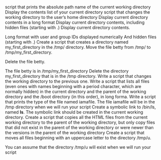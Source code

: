 script that prints the absolute path name of the current working directory
Display the contents list of your current directory
script that changes the working directory to the user’s home directory
Display current directory contents in a long format
Display current directory contents, including hidden files (starting with .)
Display current directory contents.

Long format
with user and group IDs displayed numerically
And hidden files (starting with .)
Create a script that creates a directory named my_first_directory in the /tmp/ directory.
Move the file betty from /tmp/ to /tmp/my_first_directory.

Delete the file betty.

The file betty is in /tmp/my_first_directory
Delete the directory my_first_directory that is in the /tmp directory.
Write a script that changes the working directory to the previous one.
Write a script that lists all files (even ones with names beginning with a period character, which are normally hidden) in the current directory and the parent of the working directory and the /boot directory (in this order), in long forma.
Write a script that prints the type of the file named iamafile. The file iamafile will be in the /tmp directory when we will run your script
Create a symbolic link to /bin/ls, named __ls__. The symbolic link should be created in the current working directory.
Create a script that copies all the HTML files from the current working directory to the parent of the working directory, but only copy files that did not exist in the parent of the working directory or were newer than the versions in the parent of the working directory
Create a script that moves all files beginning with an uppercase letter to the directory /tmp/u.

You can assume that the directory /tmp/u will exist when we will run your script
